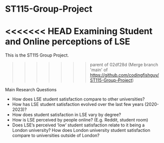 # ST115-Group-Project

<<<<<<< HEAD
Examining Student and Online perceptions of LSE
=======
This is the ST115 Group Project.
>>>>>>> parent of 02df28d (Merge branch 'main' of https://github.com/codingfishguy/ST115-Group-Project)

Main Research Questions
-	How does LSE student satisfaction compare to other universities?
-	How has LSE student satisfaction evolved over the last few years (2020-2023)?
-	How does student satisfaction in LSE vary by degree?
-	How is LSE perceived by people online? (E.g. Reddit, student room)
-	Does LSE’s perceived ‘low’ student satisfaction relate to it being a London university? How does London university student satisfaction compare to universities outside of London?
